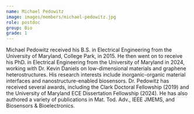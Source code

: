 ```yaml
---
name: Michael Pedowitz
image: images/members/michael-pedowitz.jpg
role: postdoc
group: Bio
grade: 1
---
```

Michael Pedowitz received his B.S. in Electrical Engineering from the University of Maryland, College Park, in 2015. He then went on to receive his PhD. in Electrical Engineering from the University of Maryland in 2024, working with Dr. Kevin Daniels on low-dimensional materials and graphene heterostructures. His research interests include inorganic-organic material interfaces and nanostructure-enabled biosensors. Dr. Pedowitz has received several awards, including the Clark Doctoral Fellowship (2019) and the University of Maryland ECE Dissertation Fellowship (2024). He has also authored a variety of publications in Mat. Tod. Adv., IEEE JMEMS, and Biosensors & Bioelectronics.


